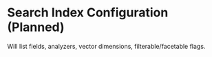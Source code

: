 # Search Index Configuration (Planned)

Will list fields, analyzers, vector dimensions, filterable/facetable flags.
